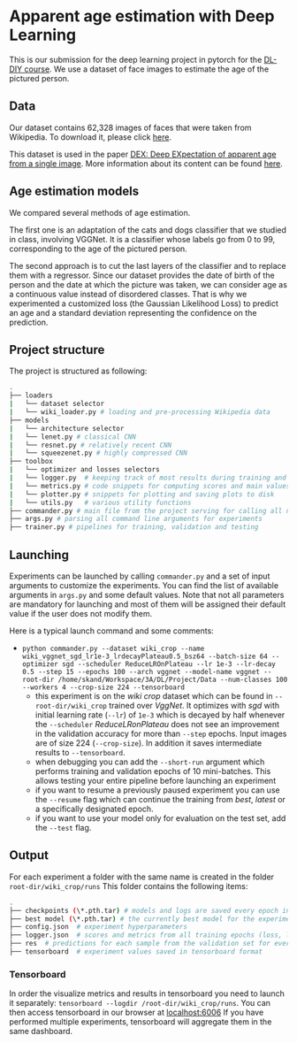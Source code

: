 # Apparent age estimation with Deep Learning

This is our submission for the deep learning project in pytorch for the [DL-DIY course](https://mlelarge.github.io/dataflowr-web/dldiy.html). We use a dataset of face images to estimate the age of the pictured person.

## Data

Our dataset contains 62,328 images of faces that were taken from Wikipedia. To download it, please click [here](https://data.vision.ee.ethz.ch/cvl/rrothe/imdb-wiki/static/wiki_crop.tar).

This dataset is used in the paper [DEX: Deep EXpectation of apparent age from a single image](https://data.vision.ee.ethz.ch/cvl/publications/papers/proceedings/eth_biwi_01229.pdf). More information about its content can be found [here](https://data.vision.ee.ethz.ch/cvl/rrothe/imdb-wiki/).

## Age estimation models

We compared several methods of age estimation.

The first one is an adaptation of the cats and dogs classifier that we studied in class, involving VGGNet. It is a classifier whose labels go from 0 to 99, corresponding to the age of the pictured person.

The second approach is to cut the last layers of the classifier and to replace them with a regressor. Since our dataset provides the date of birth of the person and the date at which the picture was taken, we can consider age as a continuous value instead of disordered classes. That is why we experimented a customized loss (the Gaussian Likelihood Loss) to predict an age and a standard deviation representing the confidence on the prediction.


## Project structure

The project is structured as following:

```bash
.
├── loaders
|   └── dataset selector
|   └── wiki_loader.py # loading and pre-processing Wikipedia data
├── models
|   └── architecture selector
|   └── lenet.py # classical CNN
|   └── resnet.py # relatively recent CNN 
|   └── squeezenet.py # highly compressed CNN
├── toolbox
|   └── optimizer and losses selectors
|   └── logger.py  # keeping track of most results during training and storage to static .html file
|   └── metrics.py # code snippets for computing scores and main values to track
|   └── plotter.py # snippets for plotting and saving plots to disk
|   └── utils.py   # various utility functions
├── commander.py # main file from the project serving for calling all necessary functions for training and testing
├── args.py # parsing all command line arguments for experiments
├── trainer.py # pipelines for training, validation and testing
```

## Launching
Experiments can be launched by calling `commander.py` and a set of input arguments to customize the experiments. You can find the list of available arguments in `args.py` and some default values. Note that not all parameters are mandatory for launching and most of them will be assigned their default value if the user does not modify them.

Here is a typical launch command and some comments:

- `python commander.py --dataset wiki_crop --name wiki_vggnet_sgd_lr1e-3_lrdecayPlateau0.5_bsz64 --batch-size 64 --optimizer sgd --scheduler ReduceLROnPlateau --lr 1e-3 --lr-decay 0.5 --step 15 --epochs 100 --arch vggnet --model-name vggnet --root-dir /home/skand/Workspace/3A/DL/Project/Data --num-classes 100 --workers 4 --crop-size 224 --tensorboard`
  + this experiment is on the _wiki crop_ dataset which can be found in `--root-dir/wiki_crop` trained over _VggNet_. It optimizes with _sgd_ with initial learning rate (`--lr`) of `1e-3` which is decayed by half whenever the `--scheduler` _ReduceLRonPlateau_ does not see an improvement in the validation accuracy for more than `--step` epochs. Input images are of size 224  (`--crop-size`). In addition it saves intermediate results to `--tensorboard`.
  + when debugging you can add the `--short-run` argument which performs training and validation epochs of 10 mini-batches. This allows testing your entire pipeline before launching an experiment
  + if you want to resume a previously paused experiment you can use the `--resume` flag which can continue the training from _best_, _latest_ or a specifically designated epoch.
  + if you want to use your model only for evaluation on the test set, add the `--test` flag.
 
## Output
For each experiment a folder with the same name is created in the folder `root-dir/wiki_crop/runs`
 This folder contains the following items:

```bash
.
├── checkpoints (\*.pth.tar) # models and logs are saved every epoch in .tar files. Non-modulo 5 epochs are then deleted.
├── best model (\*.pth.tar) # the currently best model for the experiment is saved separately
├── config.json  # experiment hyperparameters
├── logger.json  # scores and metrics from all training epochs (loss, learning rate, accuracy,etc.)
├── res  # predictions for each sample from the validation set for every epoch
├── tensorboard  # experiment values saved in tensorboard format
 ```

### Tensorboard
In order the visualize metrics and results in tensorboard you need to launch it separately: `tensorboard --logdir /root-dir/wiki_crop/runs`. You can then access tensorboard in our browser at [localhost:6006](localhost:6006)
If you have performed multiple experiments, tensorboard will aggregate them in the same dashboard.
  
  
  
  




  
